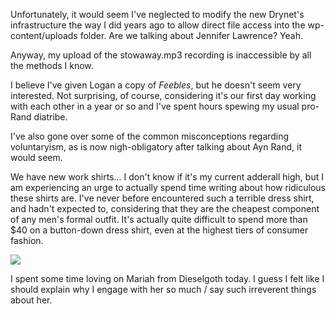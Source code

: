Unfortunately, it would seem I've neglected to modify the new Drynet's infrastructure the way I did years ago to allow direct file access into the wp-content/uploads folder. Are we talking about Jennifer Lawrence? Yeah.

Anyway, my upload of the stowaway.mp3 recording is inaccessible by all the methods I know.

I believe I've given Logan a copy of *Feebles*, but he doesn't seem very interested. Not surprising, of course, considering it's our first day working with each other in a year or so and I've spent hours spewing my usual pro-Rand diatribe.

I've also gone over some of the common misconceptions regarding voluntaryism, as is now nigh-obligatory after talking about Ayn Rand, it would seem.

We have new work shirts... I don't know if it's my current adderall high, but I am experiencing an urge to actually spend time writing about how ridiculous these shirts are. I've never before encountered such a terrible dress shirt, and hadn't expected to, considering that they are the cheapest component of any men's formal outfit. It's actually quite difficult to spend more than $40 on a button-down dress shirt, even at the highest tiers of consumer fashion.

![](Unfortunately,%20it%20would%20seem%20I've%20neglected%20to%20modify%20the%20new%20Drynet's%20infrastructure%20the%20way%20I%20did%20years%20ago%20to%20allow%20direct%20file%20access%20into%20the%20wp-contentuploads%20folder.%20Are%20we%20talking%20about%20Jennifer%20Lawrence?%20Yeah./8bea0baff49f6b81a2f293bc6f2cdf17.jpeg)

I spent some time loving on Mariah from Dieselgoth today. I guess I felt like I should explain why I engage with her so much / say such irreverent things about her.
